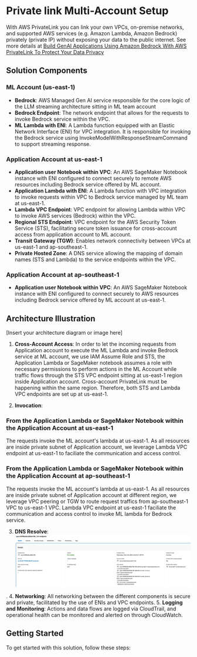 # Private link Multi-Account Setup



With AWS PrivateLink you can link your own VPCs, on-premise networks, and supported AWS services (e.g. Amazon Lambda, Amazon Bedrock) privately (private IP) without exposing your data to the public internet. See more details at 
[Build GenAI Applications Using Amazon Bedrock With AWS PrivateLink To Protect Your Data Privacy ](https://community.aws/concepts/build-GenAI-app-Bedrock-privateLink)

## Solution Components

### ML Account (us-east-1)

- **Bedrock**: AWS Managed Gen AI service responsible for the core logic of the LLM streaming architecture sitting in ML team account
- **Bedrock Endpoint**: The network endpoint that allows for the requests to invoke Bedrock service within the VPC.
- **ML Lambda with ENI**: A Lambda function equipped with an Elastic Network Interface (ENI) for VPC integration. It is responsible for invoking the Bedrock service using InvokeModelWithResponseStreamCommand to support streaming response.

### Application Account at us-east-1

- **Application user Notebook within VPC**: An AWS SageMaker Notebook instance with ENI configured to connect securely to remote AWS resources including Bedrock service offered by ML account.
- **Application Lambda with ENI**: A Lambda function with VPC integration to invoke requests within VPC to Bedrock service managed by ML team at us-east-1.
- **Lambda VPC Endpoint**: VPC endpoint for allowing Lambda within VPC to invoke AWS services (Bedrock) within the VPC.
- **Regional STS Endpoint**: VPC endpoint for the AWS Security Token Service (STS), facilitating secure token issuance for cross-account access from application account to ML account.
- **Transit Gateway (TGW)**: Enables network connectivity between VPCs at us-east-1 and ap-southeast-1.
- **Private Hosted Zone**: A DNS service allowing the mapping of domain names (STS and Lambda) to the service endpoints within the VPC.

### Application Account at ap-southeast-1

- **Application user Notebook within VPC**: An AWS SageMaker Notebook instance with ENI configured to connect securely to AWS resources including Bedrock service offered by ML account at us-east-1.

## Architecture Illustration
[Insert your architecture diagram or image here]

1. **Cross-Account Access**: In order to let the incoming requests from Application account to execute the ML Lambda and invoke Bedrock service at ML account, we use IAM Assume Role and STS, the Application Lambda or SageMaker notebook assumes a role with necessary permissions to perform actions in the ML Account while traffic flows through the STS VPC endpoint sitting at us-east-1 region inside Application account. Cross-account PrivateLink must be happening within the same region. Therefore, both STS and Lambda VPC endpoints are set up at us-east-1.

2. **Invocation**: 

### From the Application Lambda or SageMaker Notebook within the Application Account at us-east-1 
The requests invoke the ML account's lambda at us-east-1. As all resources are inside private subnet of Application account, we leverage Lambda VPC endpoint at us-east-1 to faciliate the communication and access control. 

### From the Application Lambda or SageMaker Notebook within the Application Account at ap-southeast-1 
The requests invoke the ML account's lambda at us-east-1. As all resources are inside private subnet of Application account at different region, we leverage VPC peering or TGW to route request traffics from ap-southeast-1 VPC to us-east-1 VPC. Lambda VPC endpoint at us-east-1  faciliate the communication and access control to invoke ML lambda for Bedrock service.

3. **DNS Resolve**: 
![Diagram](./images/sts-endpoint-1.png "STS VPC endpoint")

.
4. **Networking**: All networking between the different components is secure and private, facilitated by the use of ENIs and VPC endpoints.
5. **Logging and Monitoring**: Actions and data flows are logged via CloudTrail, and operational health can be monitored and alerted on through CloudWatch.


## Getting Started
To get started with this solution, follow these steps:
